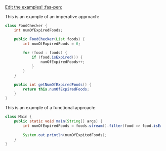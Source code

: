 <!-- DO NOT DELETE THIS LINK --> 
[Edit the examples! :fas-pen:](https://github.com/nus-cs2030/1920-s2/edit/master/contents/textbook/lecture01/imperativeProgramming/examples.md)
<!-- DO NOT DELETE THIS LINK --> 

This is an example of an imperative approach: 

```java
class FoodChecker {
    int numOfExpiredFoods;

    public FoodChecker(List foods) {
        int numOfExpiredFoods = 0;
        
        for (food : foods) {
            if (food.isExpired()) {
                numOfExpiredFoods++;
            }
        }
    }

    public int getNumOfExpiredFoods() { 
        return this.numOfExpiredFoods;
    }   
}
```

This is an example of a functional approach: 

```java
class Main {
    public static void main(String[] args) {
        int numOfExpiredFoods = foods.stream().filter(food => food.isExpired()).count();
        
        System.out.println(numOfExpitedFoods);
    }
}
```